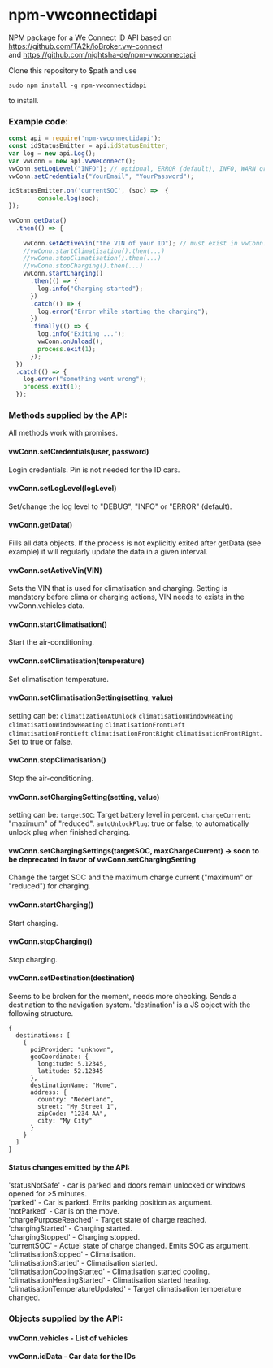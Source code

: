 # npm-vwconnectidapi
NPM package for a We Connect ID API based on https://github.com/TA2k/ioBroker.vw-connect  
and https://github.com/nightsha-de/npm-vwconnectapi

Clone this repository to $path and use
```
sudo npm install -g npm-vwconnectidapi
```
to install.

### Example code:

```javascript
const api = require('npm-vwconnectidapi');
const idStatusEmitter = api.idStatusEmitter;
var log = new api.Log();
var vwConn = new api.VwWeConnect();
vwConn.setLogLevel("INFO"); // optional, ERROR (default), INFO, WARN or DEBUG
vwConn.setCredentials("YourEmail", "YourPassword");

idStatusEmitter.on('currentSOC', (soc) =>  {
        console.log(soc);
});

vwConn.getData()
  .then(() => {
    
    vwConn.setActiveVin("the VIN of your ID"); // must exist in vwConn.vehicles
    //vwConn.startClimatisation().then(...)
    //vwConn.stopClimatisation().then(...)
    //vwConn.stopCharging().then(...)
    vwConn.startCharging()
      .then(() => {
        log.info("Charging started");
      })
      .catch(() => {
        log.error("Error while starting the charging");
      })
      .finally(() => {
        log.info("Exiting ...");
        vwConn.onUnload();
        process.exit(1);
      });
  })
  .catch(() => {
    log.error("something went wrong");
    process.exit(1);
  });
```

### Methods supplied by the API:
All methods work with promises.

#### vwConn.setCredentials(user, password)
Login credentials. Pin is not needed for the ID cars.

#### vwConn.setLogLevel(logLevel)
Set/change the log level to "DEBUG", "INFO" or "ERROR" (default).

#### vwConn.getData()
Fills all data objects. If the process is not explicitly exited after getData (see example) it will regularly update the data in a given interval.

#### vwConn.setActiveVin(VIN)
Sets the VIN that is used for climatisation and charging. Setting is mandatory before clima or charging actions, VIN needs to exists in the vwConn.vehicles data.

#### vwConn.startClimatisation()
Start the air-conditioning.

#### vwConn.setClimatisation(temperature)
Set climatisation temperature.

#### vwConn.setClimatisationSetting(setting, value)
setting can be: 
```climatizationAtUnlock```
```climatisationWindowHeating```
```climatisationWindowHeating```
```climatisationFrontLeft```
```climatisationFrontLeft```
```climatisationFrontRight```
```climatisationFrontRight```. Set to true or false.

#### vwConn.stopClimatisation()
Stop the air-conditioning.

#### vwConn.setChargingSetting(setting, value)
setting can be:
```targetSOC```: Target battery level in percent.
```chargeCurrent```: "maximum" of "reduced".
```autoUnlockPlug```: true or false, to automatically unlock plug when finished charging.

#### vwConn.setChargingSettings(targetSOC, maxChargeCurrent) -> soon to be deprecated in favor of vwConn.setChargingSetting
Change the target SOC and the maximum charge current ("maximum" or "reduced") for charging.

#### vwConn.startCharging()
Start charging.

#### vwConn.stopCharging()
Stop charging.

#### vwConn.setDestination(destination)
Seems to be broken for the moment, needs more checking.
Sends a destination to the navigation system. 'destination' is a JS object with the following structure.
```
{
  destinations: [
    {
      poiProvider: "unknown",
      geoCoordinate: {
        longitude: 5.12345,
        latitude: 52.12345
      },
      destinationName: "Home",
      address: {
        country: "Nederland",
        street: "My Street 1",
        zipCode: "1234 AA",
        city: "My City"
      }
    }
  ]
}
```


#### Status changes emitted by the API:
'statusNotSafe' - car is parked and doors remain unlocked or windows opened for >5 minutes.  
'parked' - Car is parked. Emits parking position as argument.  
'notParked' - Car is on the move.  
'chargePurposeReached' - Target state of charge reached.  
'chargingStarted' - Charging started.  
'chargingStopped' - Charging stopped.  
'currentSOC' - Actuel state of charge changed. Emits SOC as argument.  
'climatisationStopped' - Climatisation.  
'climatisationStarted' - Climatisation started.  
'climatisationCoolingStarted' - Climatisation started cooling.  
'climatisationHeatingStarted' - Climatisation started heating.  
'climatisationTemperatureUpdated' - Target climatisation temperature changed.  

### Objects supplied by the API:

#### vwConn.vehicles - List of vehicles

#### vwConn.idData - Car data for the IDs


